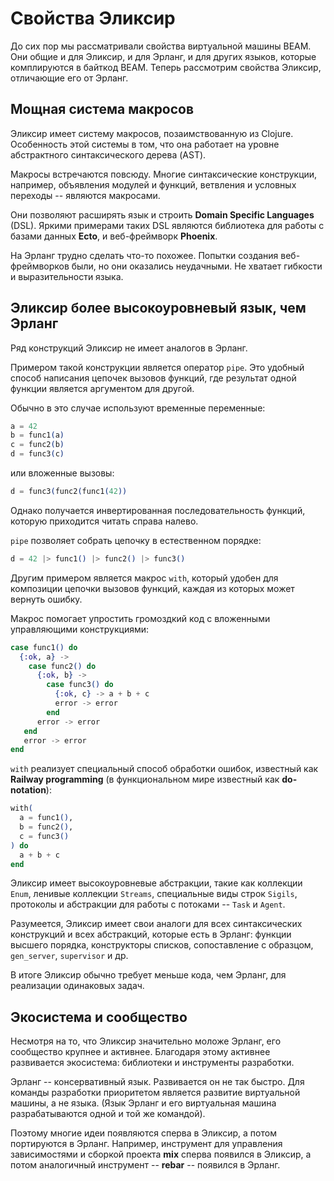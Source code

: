 # Свойства Эликсир

До сих пор мы рассматривали свойства виртуальной машины BEAM. Они общие и для Эликсир, и для Эрланг, и для других языков, которые комплируются в байткод BEAM. Теперь рассмотрим свойства Эликсир, отличающие его от Эрланг.


## Мощная система макросов

Эликсир имеет систему макросов, позаимствованную из Clojure. Особенность этой системы в том, что она работает на уровне абстрактного синтаксического дерева (AST).

Макросы встречаются повсюду. Многие синтаксические конструкции, например, объявления модулей и функций, ветвления и условных переходы -- являются макросами.

Они позволяют расширять язык и строить **Domain Specific Languages** (DSL). Яркими примерами таких DSL являются библиотека для работы с базами данных **Ecto**, и веб-фреймворк **Phoenix**.

На Эрланг трудно сделать что-то похожее. Попытки создания веб-фреймворков были, но они оказались неудачными. Не хватает гибкости и выразительности языка.


## Эликсир более высокоуровневый язык, чем Эрланг

Ряд конструкций Эликсир не имеет аналогов в Эрланг.

Примером такой конструкции является оператор `pipe`. Это удобный способ написания цепочек вызовов функций, где результат одной функции является аргументом для другой.

Обычно в это случае используют временные переменные:

```elixir
a = 42
b = func1(a)
c = func2(b)
d = func3(c)
```

или вложенные вызовы:

```elixir
d = func3(func2(func1(42))
```

Однако получается инвертированная последовательность функций, которую приходится читать справа налево.

`pipe` позволяет собрать цепочку в естественном порядке:

```elixir
d = 42 |> func1() |> func2() |> func3()
```

Другим примером является макрос `with`, который удобен для композиции цепочки вызовов функций, каждая из которых может вернуть ошибку. 

Макрос помогает упростить громоздкий код с вложенными управляющими конструкциями:

```elixir
case func1() do
  {:ok, a} -> 
    case func2() do
      {:ok, b} -> 
        case func3() do
          {:ok, c} -> a + b + c
          error -> error
        end
      error -> error
   end
   error -> error
end
```

`with` реализует специальный способ обработки ошибок, известный как **Railway programming** (в функциональном мире известный как **do-notation**):

```elixir
with(
  a = func1(),
  b = func2(),
  c = func3()
) do
  a + b + c
end
```

Эликсир имеет высокоуровневые абстракции, такие как коллекции `Enum`, ленивые коллекции `Streams`, специальные виды строк `Sigils`, протоколы и абстракции для работы с потоками -- `Task` и `Agent`.

Разумеется, Эликсир имеет свои аналоги для всех синтаксических конструкций и всех абстракций, которые есть в Эрланг: функции высшего порядка, конструкторы списков, сопоставление с образцом, `gen_server`, `supervisor` и др.

В итоге Эликсир обычно требует меньше кода, чем Эрланг, для реализации одинаковых задач.


## Экосистема и сообщество

Несмотря на то, что Эликсир значительно моложе Эрланг, его сообщество крупнее и активнее. Благодаря этому активнее развивается экосистема: библиотеки и инструменты разработки.

Эрланг -- консервативный язык. Развивается он не так быстро. Для команды разработки приоритетом является развитие виртуальной машины, а не языка. (Язык Эрланг и его виртуальная машина разрабатываются одной и той же командой).

Поэтому многие идеи появляются сперва в Эликсир, а потом портируются в Эрланг. Например, инструмент для управления зависимостями и сборкой проекта **mix** сперва появился в Эликсир, а потом аналогичный инструмент -- **rebar** -- появился в Эрланг.
